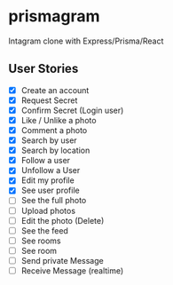 # prismagram

Intagram clone with Express/Prisma/React

## User Stories

- [x] Create an account
- [x] Request Secret
- [x] Confirm Secret (Login user)
- [x] Like / Unlike a photo
- [x] Comment a photo
- [x] Search by user
- [x] Search by location
- [x] Follow a user
- [x] Unfollow a User
- [x] Edit my profile
- [x] See user profile
- [ ] See the full photo
- [ ] Upload photos
- [ ] Edit the photo (Delete)
- [ ] See the feed
- [ ] See rooms
- [ ] See room
- [ ] Send private Message
- [ ] Receive Message (realtime)
